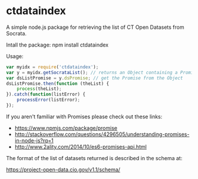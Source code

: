 # ctdataindex
A simple node.js package for retrieving the list of CT Open Datasets from Socrata.

Intall the package:
npm install ctdataindex

Usage:
```javascript
var myidx = require('ctdataindex');  
var y = myidx.getSocrataList(); // returns an Object containing a Promise  
var dsListPromise = y.dsPromise; // get the Promise from the Object  
dsListPromise.then(function (theList) {  
    process(theList);  
}).catch(function(listError) {  
    processError(listError);  
});  
```

If you aren't familiar with Promises please check out these links:
- https://www.npmjs.com/package/promise
- http://stackoverflow.com/questions/4296505/understanding-promises-in-node-js?rq=1
- http://www.2ality.com/2014/10/es6-promises-api.html

The format of the list of datasets returned is described in the schema at:

https://project-open-data.cio.gov/v1.1/schema/